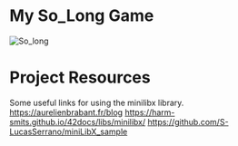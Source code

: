 # My So_Long Game
![So_long](https://user-images.githubusercontent.com/97271827/200221863-0c5e0b5b-b974-460c-bfc4-2dbb33d800b6.gif)
# Project Resources
Some useful links for using the minilibx library.
https://aurelienbrabant.fr/blog
https://harm-smits.github.io/42docs/libs/minilibx/
https://github.com/S-LucasSerrano/miniLibX_sample
